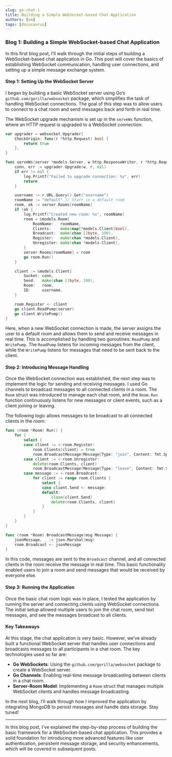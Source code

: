 ```yaml
---
slug: go-chat-1
title: Building a Simple WebSocket-based Chat Application
authors: [om]
tags: [docusaurus]
---
```


### Blog 1: Building a Simple WebSocket-based Chat Application

In this first blog post, I’ll walk through the initial steps of building a WebSocket-based chat application in Go. This post will cover the basics of establishing WebSocket communication, handling user connections, and setting up a simple message exchange system.

<!-- truncate -->

#### **Step 1: Setting Up the WebSocket Server**

I began by building a basic WebSocket server using Go’s `github.com/gorilla/websocket` package, which simplifies the task of handling WebSocket connections. The goal of this step was to allow users to connect to a chat room and send messages back and forth in real time.

The WebSocket upgrade mechanism is set up in the `serveWs` function, where an HTTP request is upgraded to a WebSocket connection:

```go
var upgrader = websocket.Upgrader{
    CheckOrigin: func(r *http.Request) bool {
        return true
    },
}

func serveWs(server *models.Server, w http.ResponseWriter, r *http.Request) {
    conn, err := upgrader.Upgrade(w, r, nil)
    if err != nil {
        log.Printf("Failed to upgrade connection: %v", err)
        return
    }

    username := r.URL.Query().Get("username")
    roomName := "default" // Start in a default room
    room, ok := server.Rooms[roomName]
    if !ok {
        log.Printf("Created new room: %s", roomName)
        room = &models.Room{
            RoomName:   roomName,
            Clients:    make(map[*models.Client]bool),
            Broadcast:  make(chan []byte, 100),
            Register:   make(chan *models.Client),
            Unregister: make(chan *models.Client),
        }
        server.Rooms[roomName] = room
        go room.Run()
    }

    client := &models.Client{
        Socket: conn,
        Send:   make(chan []byte, 100),
        Room:   room,
        ID:     username,
    }

    room.Register <- client
    go client.ReadPump(server)
    go client.WritePump()
}
```

Here, when a new WebSocket connection is made, the server assigns the user to a default room and allows them to send and receive messages in real time. This is accomplished by handling two goroutines: `ReadPump` and `WritePump`. The `ReadPump` listens for incoming messages from the client, while the `WritePump` listens for messages that need to be sent back to the client.

#### **Step 2: Introducing Message Handling**

Once the WebSocket connection was established, the next step was to implement the logic for sending and receiving messages. I used Go channels to broadcast messages to all connected clients in a room. The `Room` struct was introduced to manage each chat room, and the `Room.Run` function continuously listens for new messages or client events, such as a client joining or leaving.

The following logic allows messages to be broadcast to all connected clients in the room:

```go
func (room *Room) Run() {
    for {
        select {
        case client := <-room.Register:
            room.Clients[client] = true
            room.BroadcastMessage(Message{Type: "join", Content: fmt.Sprintf("%s joined", client.ID)})
        case client := <-room.Unregister:
            delete(room.Clients, client)
            room.BroadcastMessage(Message{Type: "leave", Content: fmt.Sprintf("%s left", client.ID)})
        case message := <-room.Broadcast:
            for client := range room.Clients {
                select {
                case client.Send <- message:
                default:
                    close(client.Send)
                    delete(room.Clients, client)
                }
            }
        }
    }
}

func (room *Room) BroadcastMessage(msg Message) {
    jsonMessage, _ := json.Marshal(msg)
    room.Broadcast <- jsonMessage
}
```

In this code, messages are sent to the `Broadcast` channel, and all connected clients in the room receive the message in real time. This basic functionality enabled users to join a room and send messages that would be received by everyone else.

#### **Step 3: Running the Application**

Once the basic chat room logic was in place, I tested the application by running the server and connecting clients using WebSocket connections. The initial setup allowed multiple users to join the chat room, send text messages, and see the messages broadcast to all clients.

#### **Key Takeaways**

At this stage, the chat application is very basic. However, we’ve already built a functional WebSocket server that handles user connections and broadcasts messages to all participants in a chat room. The key technologies used so far are:

- **Go WebSockets**: Using the `github.com/gorilla/websocket` package to create a WebSocket server.
- **Go Channels**: Enabling real-time message broadcasting between clients in a chat room.
- **Server-Room Model**: Implementing a `Room` struct that manages multiple WebSocket clients and handles message broadcasting.

In the next blog, I’ll walk through how I improved the application by integrating MongoDB to persist messages and handle data storage. Stay tuned!

---

In this blog post, I've explained the step-by-step process of building the basic framework for a WebSocket-based chat application. This provides a solid foundation for introducing more advanced features like user authentication, persistent message storage, and security enhancements, which will be covered in subsequent posts.
